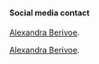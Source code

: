 #### Social media contact

<a href="https://se.linkedin.com/in/alexandra-berivoe-483a0628"><i class="fab fa-linkedin"  style="font-size:2em;color:blue"></i></a> [ Alexandra Berivoe](https://se.linkedin.com/in/alexandra-berivoe-483a0628).

<a href="https://www.instagram.com/llyxanda/?hl=es"> <i class="fab fa-instagram" style="font-size:2em;color:purple"></i> </a>[ Alexandra Berivoe](https://www.instagram.com/llyxanda/?hl=es).
